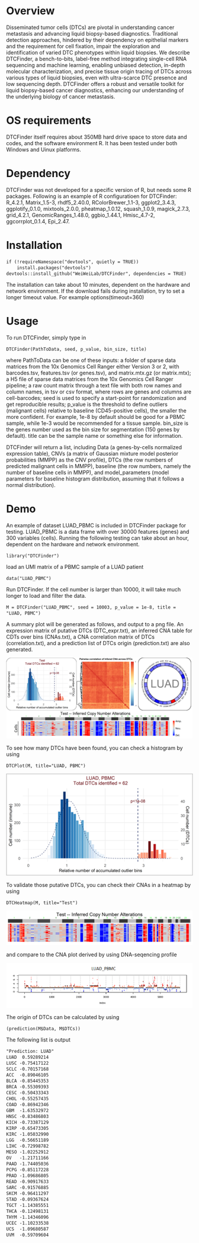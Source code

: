 # Overview 
Disseminated tumor cells (DTCs) are pivotal in understanding cancer metastasis and advancing liquid biopsy-based diagnostics. Traditional detection approaches, hindered by their dependency on epithelial markers and the requirement for cell fixation, impair the exploration and identification of varied DTC phenotypes within liquid biopsies. We describe DTCFinder, a bench-to-bits, label-free method integrating single-cell RNA sequencing and machine learning, enabling unbiased detection, in-depth molecular characterization, and precise tissue origin tracing of DTCs across various types of liquid biopsies, even with ultra-scarce DTC presence and low sequencing depth. DTCFinder offers a robust and versatile toolkit for liquid biopsy-based cancer diagnostics, enhancing our understanding of the underlying biology of cancer metastasis.

# OS requirements
DTCFinder itself requires about 350MB hard drive space to store data and codes, and the software environment R. It has been tested under both Windows and Uinux platforms.

# Dependency
DTCFinder was not developed for a specific version of R, but needs some R packages. Following is an example of R configuratioen for DTCFinder:
R_4.2.1, Matrix_1.5-3, rhdf5_2.40.0, RColorBrewer_1.1-3, ggplot2_3.4.3, ggplotify_0.1.0, mixtools_2.0.0, pheatmap_1.0.12, squash_1.0.9, magick_2.7.3, grid_4.2.1, GenomicRanges_1.48.0, ggbio_1.44.1, Hmisc_4.7-2, ggcorrplot_0.1.4, Epi_2.47.

# Installation

    if (!requireNamespace("devtools", quietly = TRUE))
        install.packages("devtools")
    devtools::install_github("WeiWeiLab/DTCFinder", dependencies = TRUE)

The installation can take about 10 minutes, dependent on the hardware and network environment. If the download fails during installation, try to set a longer timeout value. For example
    options(timeout=360)

#
# Usage

To run DTCFinder, simply type in

    DTCFinder(PathToData, seed, p_value, bin_size, title)

where PathToData can be one of these inputs: a folder of sparse data matrices from the 10x Genomics Cell Ranger either Version 3 or 2, with barcodes.tsv, features.tsv (or genes.tsv), and matrix.mtx.gz (or matrix.mtx);
a H5 file of sparse data matrices from the 10x Genomics Cell Ranger pipeline;
a raw count matrix through a text file with both row names and column names, in tsv or csv format, where rows are genes and columns are cell-barcodes;
seed is used to specify a start-point for randomization and get reproducible results; 
p_value is the threshold to define outliers (malignant cells) relative to baseline (CD45-positive cells), the smaller the more confident. 
For example, 1e-8 by default should be good for a PBMC sample, while 1e-3 would be recommended for a tissue sample. 
bin_size is the genes number used as the bin size for segmentation (150 genes by default).
title can be the sample name or something else for information.

DTCFinder will return a list, including Data (a genes-by-cells normalized expression table), 
CNVs (a matrix of Gaussian mixture model posterior probabilities (MMPP) as the CNV profile), 
DTCs (the row numbers of predicted malignant cells in MMPP), 
baseline (the row numbers, namely the number of baseline cells in MMPP), 
and model_parameters (model parameters for baseline histogram distribution, assuming that it follows a normal distribution).

#
# Demo

An example of dataset LUAD_PBMC is included in DTCFinder package for testing. LUAD_PBMC is a data frame with over 30000 features (genes) and 300 variables (cells). Running the following testing can take about an hour, dependent on the hardware and network environment.

    library("DTCFinder")

load an UMI matrix of a PBMC sample of a LUAD patient

    data("LUAD_PBMC")

Run DTCFinder. If the cell number is larger than 10000, it will take much longer to load and filter the data.  

    M = DTCFinder("LUAD_PBMC", seed = 10003, p_value = 1e-8, title = "LUAD, PBMC")

A summary plot will be generated as follows, and output to a png file. An expression matrix of putative DTCs (DTC_expr.txt), an inferred CNA table for CDTs over bins (CNAs.txt), a CNA correlation matrix of DTCs (correlation.txt), and a prediction list of DTCs origin (prediction.txt) are also generated.

![alt text](https://github.com/WeiWeiLab/DTCFinder-demo/blob/main/plot/output.png?raw=true)

To see how many DTCs have been found, you can check a histogram by using

    DTCPlot(M, title="LUAD, PBMC")

![alt text](https://github.com/WeiWeiLab/DTCFinder-demo/blob/main/plot/histogram.png?raw=true)

To validate those putative DTCs, you can check their CNAs in a heatmap by using

    DTCHeatmap(M, title="Test")

![alt text](https://github.com/WeiWeiLab/DTCFinder-demo/blob/main/plot/DTCHeatmap.png?raw=true)

and compare to the CNA plot derived by using DNA-seqencing profile 

![alt text](https://github.com/WeiWeiLab/DTCFinder-demo/blob/main/plot/CNV_DNA.png?raw=true)

The origin of DTCs can be calculated by using

    (prediction(M$Data, M$DTCs))

The following list is output

    "Prediction: LUAD"
    LUAD  0.59289214
    LUSC -0.75417122
    SCLC -0.70157168
    ACC  -0.89046105
    BLCA -0.85445353
    BRCA -0.55309393
    CESC -0.50433343
    CHOL -0.55257435
    COAD -0.86942346
    GBM  -1.63532972
    HNSC -0.83486803
    KICH -0.73387129
    KIRP -0.65473305
    KIRC -1.05032990
    LGG  -0.56651189
    LIHC -0.72998782
    MESO -1.02252912
    OV   -1.21711166
    PAAD -1.74405036
    PCPG -0.85117228
    PRAD -1.09686805
    READ -0.90917633
    SARC -0.91576885
    SKCM -0.96411297
    STAD -0.09367624
    TGCT -1.14385551
    THCA -0.12498131
    THYM -1.14346096
    UCEC -1.10233538
    UCS  -1.09680587
    UVM  -0.59709604
